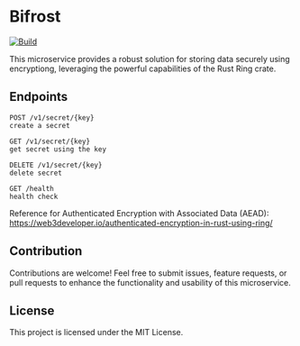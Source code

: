 # Bifrost

[![Build](https://github.com/arjunkomath/Bifrost/actions/workflows/build.yml/badge.svg)](https://github.com/arjunkomath/Bifrost/actions/workflows/build.yml)

This microservice provides a robust solution for storing data securely using encryptiong, leveraging the powerful capabilities of the Rust Ring crate.

## Endpoints
```
POST /v1/secret/{key}
create a secret

GET /v1/secret/{key}
get secret using the key

DELETE /v1/secret/{key}
delete secret

GET /health
health check
```

Reference for Authenticated Encryption with Associated Data (AEAD): https://web3developer.io/authenticated-encryption-in-rust-using-ring/

## Contribution

Contributions are welcome! Feel free to submit issues, feature requests, or pull requests to enhance the functionality and usability of this microservice.

## License

This project is licensed under the MIT License.
